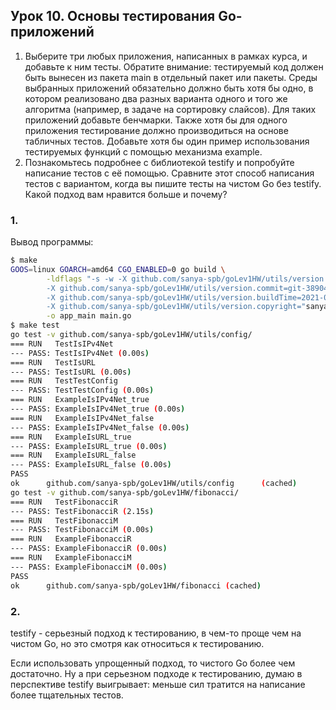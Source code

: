 ## Урок 10. Основы тестирования Go-приложений

1. Выберите три любых приложения, написанных в рамках курса, и добавьте к ним тесты. Обратите внимание: тестируемый код должен быть вынесен из пакета main в отдельный пакет или пакеты. Среды выбранных приложений обязательно должно быть хотя бы одно, в котором реализовано два разных варианта одного и того же алгоритма (например, в задаче на сортировку слайсов). Для таких приложений добавьте бенчмарки. Также хотя бы для одного приложения тестирование должно производиться на основе табличных тестов. Добавьте хотя бы один пример использования тестируемых функций с помощью механизма example.
2. Познакомьтесь подробнее с библиотекой testify и попробуйте написание тестов с её помощью. Сравните этот способ написания тестов с вариантом, когда вы пишите тесты на чистом Go без testify. Какой подход вам нравится больше и почему?

### 1.
Вывод программы:
```bash
$ make
GOOS=linux GOARCH=amd64 CGO_ENABLED=0 go build \
        -ldflags "-s -w -X github.com/sanya-spb/goLev1HW/utils/version.version=v1.0.0 \
        -X github.com/sanya-spb/goLev1HW/utils/version.commit=git-38904cb \
        -X github.com/sanya-spb/goLev1HW/utils/version.buildTime=2021-03-24_10:27:41 \
        -X github.com/sanya-spb/goLev1HW/utils/version.copyright="sanya-spb"" \
        -o app_main main.go
$ make test
go test -v github.com/sanya-spb/goLev1HW/utils/config/
=== RUN   TestIsIPv4Net
--- PASS: TestIsIPv4Net (0.00s)
=== RUN   TestIsURL
--- PASS: TestIsURL (0.00s)
=== RUN   TestTestConfig
--- PASS: TestTestConfig (0.00s)
=== RUN   ExampleIsIPv4Net_true
--- PASS: ExampleIsIPv4Net_true (0.00s)
=== RUN   ExampleIsIPv4Net_false
--- PASS: ExampleIsIPv4Net_false (0.00s)
=== RUN   ExampleIsURL_true
--- PASS: ExampleIsURL_true (0.00s)
=== RUN   ExampleIsURL_false
--- PASS: ExampleIsURL_false (0.00s)
PASS
ok      github.com/sanya-spb/goLev1HW/utils/config      (cached)
go test -v github.com/sanya-spb/goLev1HW/fibonacci/
=== RUN   TestFibonacciR
--- PASS: TestFibonacciR (2.15s)
=== RUN   TestFibonacciM
--- PASS: TestFibonacciM (0.00s)
=== RUN   ExampleFibonacciR
--- PASS: ExampleFibonacciR (0.00s)
=== RUN   ExampleFibonacciM
--- PASS: ExampleFibonacciM (0.00s)
PASS
ok      github.com/sanya-spb/goLev1HW/fibonacci (cached)
```

### 2.
testify - серьезный подход к тестированию, в чем-то проще чем на чистом Go, но это смотря как относиться к тестированию.

Если использовать упрощенный подход, то чистого Go более чем достаточно. Ну а при серьезном подходе к тестированию, думаю в перспективе testify выигрывает: меньше сил тратится на написание более тщательных тестов.
